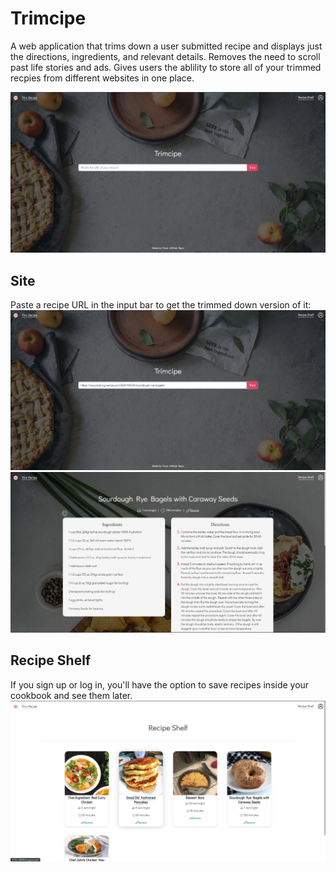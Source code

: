 # Trimcipe

A web application that trims down a user submitted recipe and displays just the directions, ingredients, and relevant details. Removes the need to scroll past life stories and ads. Gives users the ablility to store all of your trimmed recpies from different websites in one place.

![Picture of Trimcipe](https://raw.githubusercontent.com/kjsbot/trimcipe/master/screenshots/main.PNG)
<!--[Visit the site](https://www.google.com)-->

## Site
Paste a recipe URL in the input bar to get the trimmed down version of it:
![Picture of Trimcipe](https://raw.githubusercontent.com/kjsbot/trimcipe/master/screenshots/mainlink.png)
![Picture of Trimmed Recipe](https://raw.githubusercontent.com/kjsbot/trimcipe/master/screenshots/recipe.PNG)

## Recipe Shelf
If you sign up or log in, you'll have the option to save recipes inside your cookbook and see them later.
![Picture of User's Recipe Shelf](https://raw.githubusercontent.com/kjsbot/trimcipe/master/screenshots/shelf.png)
